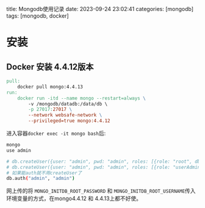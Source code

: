 title: Mongodb使用记录
date: 2023-09-24 23:02:41
categories: [mongodb]
tags: [mongodb, docker]

# 安装
## Docker 安装 4.4.12版本

```Makefile
pull:
	docker pull mongo:4.4.13
run:
    docker run -itd --name mongo --restart=always \
        -v /mongodb/datadb:/data/db \
        -p 27017:27017 \
        --network websafe-network \
        --privileged=true mongo:4.4.12
```
进入容器`docker exec -it mongo bash`后:
```bash
mongo
use admin

# db.createUser({user: "admin", pwd: "admin", roles: [{role: "root", db: "admin"}]})
# db.createUser({user: "admin", pwd: "admin", roles: [{role: "userAdminAnyDatabase", db: "admin"}]})
# 如果能auth就不用createUser了
db.auth("admin", "admin")
```
网上传的将 `MONGO_INITDB_ROOT_PASSWORD` 和 `MONGO_INITDB_ROOT_USERNAME`传入环境变量的方式，在mongo4.4.12 和 4.4.13上都不好使。
